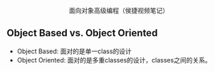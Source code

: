 <p style="text-align: center;">面向对象高级编程（侯捷视频笔记）</p>

## Object Based vs. Object Oriented
- Object Based: 面对的是单一class的设计
- Object Oriented: 面对的是多重classes的设计，classes之间的关系。
